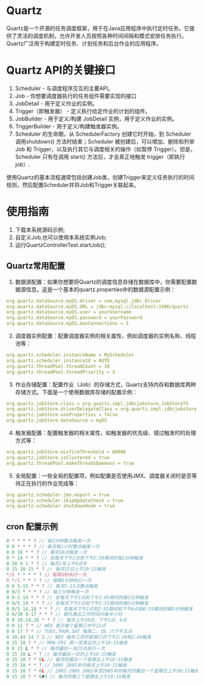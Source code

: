 # Quartz
Quartz是一个开源的任务调度框架，用于在Java应用程序中执行定时任务。它提供了灵活的调度机制，允许开发人员按照各种时间间隔和模式安排任务执行。Quartz广泛用于构建定时任务、计划任务和后台作业的应用程序。

# Quartz API的关键接口
1. Scheduler - 与调度程序交互的主要API。
2. Job - 你想要调度器执行的任务组件需要实现的接口
3. JobDetail - 用于定义作业的实例。
4. Trigger（即触发器） - 定义执行给定作业的计划的组件。
5. JobBuilder - 用于定义/构建 JobDetail 实例，用于定义作业的实例。
6. TriggerBuilder - 用于定义/构建触发器实例。
7. Scheduler 的生命期，从 SchedulerFactory 创建它时开始，到 Scheduler 调用shutdown() 方法时结束；Scheduler 被创建后，可以增加、删除和列举 Job 和 Trigger，以及执行其它与调度相关的操作（如暂停 Trigger）。但是，Scheduler 只有在调用 start() 方法后，才会真正地触发 trigger（即执行 job）.

使用Quartz的基本流程通常包括创建Job类，创建Trigger来定义任务执行的时间规则，然后配置Scheduler并将Job和Trigger关联起来。

# 使用指南
1. 下载本系统源码示例;
2. 自定义Job,也可以使用本系统实例Job;
3. 运行QuartzControllerTest.startJob();

## Quartz常用配置
1. 数据源配置：如果你想要将Quartz的调度信息存储在数据库中，你需要配置数据源信息。这是一个基本的quartz.properties中的数据源配置示例：
```yml
org.quartz.dataSource.myDS.driver = com.mysql.jdbc.Driver
org.quartz.dataSource.myDS.URL = jdbc:mysql://localhost:3306/quartz
org.quartz.dataSource.myDS.user = yourUsername
org.quartz.dataSource.myDS.password = yourPassword
org.quartz.dataSource.myDS.maxConnections = 5
```
2. 调度器实例配置：配置调度器实例的相关属性，例如调度器的实例名称、线程池等：
```yml
org.quartz.scheduler.instanceName = MyScheduler
org.quartz.scheduler.instanceId = AUTO
org.quartz.threadPool.threadCount = 10
org.quartz.threadPool.threadPriority = 5
```
3. 作业存储配置：配置作业（Job）的存储方式，Quartz支持内存和数据库两种存储方式。下面是一个使用数据库存储的配置示例：
```yml
org.quartz.jobStore.class = org.quartz.impl.jdbcjobstore.JobStoreTX
org.quartz.jobStore.driverDelegateClass = org.quartz.impl.jdbcjobstore.StdJDBCDelegate
org.quartz.jobStore.useProperties = false
org.quartz.jobStore.dataSource = myDS
```
4. 触发器配置：配置触发器的相关属性，如触发器的优先级、错过触发时的处理方式等：
```yml
org.quartz.jobStore.misfireThreshold = 60000
org.quartz.jobStore.isClustered = true
org.quartz.threadPool.makeThreadsDaemons = true
```
5. 全局配置：一些全局的配置项，例如配置是否使用JMX、调度器关闭时是否等待正在执行的作业完成等：
```yml
org.quartz.scheduler.jmx.export = true
org.quartz.scheduler.skipUpdateCheck = true
org.quartz.scheduler.shutdownHook = true
```

## cron 配置示例
```js
0 * * * * ? // 每1分钟整点触发一次
0 0 * * * ? // 每天每1小时整点触发一次
0 0 10 * * ? // 每天10点触发一次
0 * 14 * * ? // 在每天下午2点到下午2:59期间的每1分钟触发
0 30 9 1 * ? // 每月1号上午9点半
0 15 10 15 * ? // 每月15日上午10:15触发
*/5 * * * * ? // 每隔5秒执行一次
0 */1 * * * ? // 每隔1分钟执行一次
0 0 5-15 * * ? // 每天5-15点整点触发
0 0/3 * * * ? // 每三分钟触发一次
0 0-5 14 * * ? // 在每天下午2点到下午2:05期间的每1分钟触发
0 0/5 14 * * ? // 在每天下午2点到下午2:55期间的每5分钟触发
0 0/5 14,18 * * ? // 在每天下午2点到2:55期间和下午6点到6:55期间的每5分钟触发
0 0/30 9-17 * * ? // 朝九晚五工作时间内每半小时
0 0 10,14,16 * * ? // 每天上午10点，下午2点，4点
0 0 12 ? * // WED 表示每个星期三中午12点
0 0 17 ? * // TUES,THUR,SAT 每周二、四、六下午五点
0 10,44 14 ? 3 // WED 每年三月的星期三的下午2:10和2:44触发
0 15 10 ? * // MON-FRI 周一至周五的上午10:15触发
0 0 23 L * ? // 每月最后一天23点执行一次
0 15 10 L * ? // 每月最后一日的上午10:15触发
0 15 10 ? * 6L // 每月的最后一个星期五上午10:15触发
0 15 10 * * ? // 2005 2005年的每天上午10:15触发
0 15 10 ? * 6L // 2002-2005 2002年至2005年的每月的最后一个星期五上午10:15触发
0 15 10 ? * 6#3 // 每月的第三个星期五上午10:15触发
```

